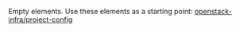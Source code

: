Empty elements. Use these elements as a starting point:
[openstack-infra/project-config](http://git.openstack.org/cgit/openstack-infra/project-config/tree/nodepool/elements)

